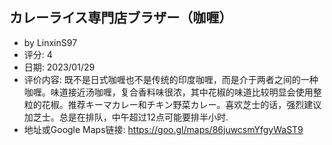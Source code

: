 ##  カレーライス専門店ブラザー（咖喱）
- by LinxinS97
- 评分: 4
- 日期: 2023/01/29
- 评价内容: 既不是日式咖喱也不是传统的印度咖喱，而是介于两者之间的一种咖喱。味道接近汤咖喱，复合香料味很浓，其中花椒的味道比较明显会使用整粒的花椒。推荐キーマカレー和チキン野菜カレー。喜欢芝士的话，强烈建议加芝士。总是在排队，中午超过12点可能要排半小时.
- 地址或Google Maps链接: https://goo.gl/maps/86juwcsmYfgyWaST9